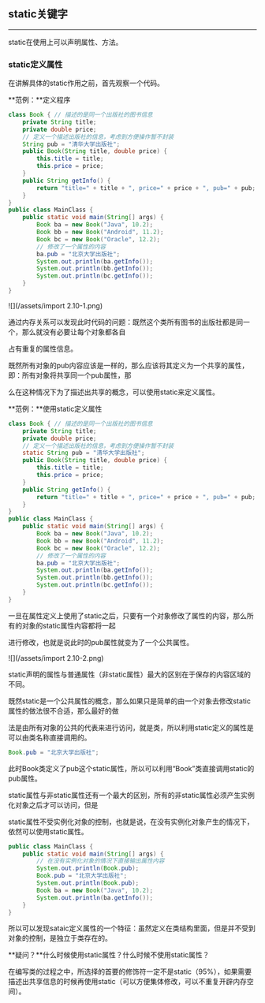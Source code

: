 ## static关键字

---

static在使用上可以声明属性、方法。

### static定义属性

在讲解具体的static作用之前，首先观察一个代码。

**范例：**定义程序

```java
class Book { // 描述的是同一个出版社的图书信息
	private String title;
	private double price;
	// 定义一个描述出版社的信息，考虑到方便操作暂不封装
	String pub = "清华大学出版社";
	public Book(String title, double price) {
		this.title = title;
		this.price = price;
	}
	public String getInfo() {
		return "title=" + title + ", price=" + price + ", pub=" + pub;
	}
}
public class MainClass {
	public static void main(String[] args) {
		Book ba = new Book("Java", 10.2);
		Book bb = new Book("Android", 11.2);
		Book bc = new Book("Oracle", 12.2);
		// 修改了一个属性的内容
		ba.pub = "北京大学出版社";
		System.out.println(ba.getInfo());
		System.out.println(bb.getInfo());
		System.out.println(bc.getInfo());
	}
}
```

![](/assets/import 2.10-1.png)

通过内存关系可以发现此时代码的问题：既然这个类所有图书的出版社都是同一个，那么就没有必要让每个对象都各自占有重复的属性信息。

既然所有对象的pub内容应该是一样的，那么应该将其定义为一个共享的属性，即：所有对象将共享同一个pub属性，那么在这种情况下为了描述出共享的概念，可以使用static来定义属性。

**范例：**使用static定义属性

```java
class Book { // 描述的是同一个出版社的图书信息
	private String title;
	private double price;
	// 定义一个描述出版社的信息，考虑到方便操作暂不封装
	static String pub = "清华大学出版社";
	public Book(String title, double price) {
		this.title = title;
		this.price = price;
	}
	public String getInfo() {
		return "title=" + title + ", price=" + price + ", pub=" + pub;
	}
}
public class MainClass {
	public static void main(String[] args) {
		Book ba = new Book("Java", 10.2);
		Book bb = new Book("Android", 11.2);
		Book bc = new Book("Oracle", 12.2);
		// 修改了一个属性的内容
		ba.pub = "北京大学出版社";
		System.out.println(ba.getInfo());
		System.out.println(bb.getInfo());
		System.out.println(bc.getInfo());
	}
}
```

一旦在属性定义上使用了static之后，只要有一个对象修改了属性的内容，那么所有的对象的static属性内容都将一起进行修改，也就是说此时的pub属性就变为了一个公共属性。

![](/assets/import 2.10-2.png)

static声明的属性与普通属性（非static属性）最大的区别在于保存的内容区域的不同。

既然static是一个公共属性的概念，那么如果只是简单的由一个对象去修改static属性的做法很不合适，那么最好的做法是由所有对象的公共的代表来进行访问，就是类，所以利用static定义的属性是可以由类名称直接调用的。

```java
Book.pub = "北京大学出版社";
```

此时Book类定义了pub这个static属性，所以可以利用“Book”类直接调用static的pub属性。

static属性与非static属性还有一个最大的区别，所有的非static属性必须产生实例化对象之后才可以访问，但是static属性不受实例化对象的控制，也就是说，在没有实例化对象产生的情况下，依然可以使用static属性。

```java
public class MainClass {
	public static void main(String[] args) {
		// 在没有实例化对象的情况下直接输出属性内容
		System.out.println(Book.pub);
		Book.pub = "北京大学出版社";
		System.out.println(Book.pub);
		Book ba = new Book("Java", 10.2);
		System.out.println(ba.getInfo());
	}
}
```

所以可以发现sataic定义属性的一个特征：虽然定义在类结构里面，但是并不受到对象的控制，是独立于类存在的。

**疑问？**什么时候使用static属性？什么时候不使用static属性？

在编写类的过程之中，所选择的首要的修饰符一定不是static（95%），如果需要描述出共享信息的时候再使用static（可以方便集体修改，可以不重复开辟内存空间）。

